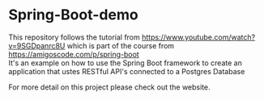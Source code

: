 # Spring-Boot-demo
This repository follows the tutorial from https://www.youtube.com/watch?v=9SGDpanrc8U which is part of the course from https://amigoscode.com/p/spring-boot  
It's an example on how to use the Spring Boot framework to create an application that ustes RESTful API's connected to a Postgres Database  

For more detail on this project please check out the website.
